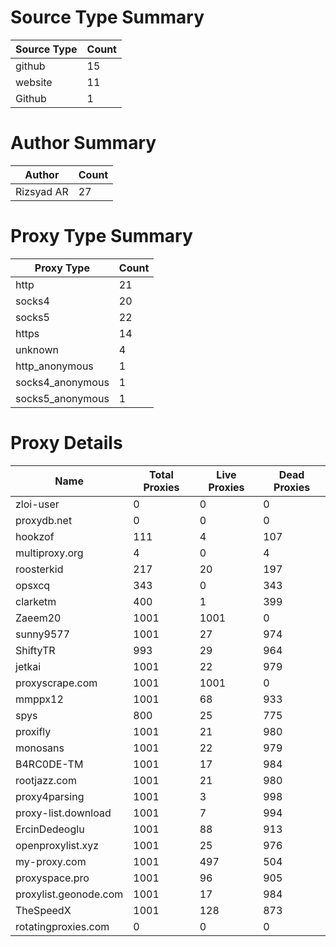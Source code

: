 # Source Type Summary

| Source Type | Count |
|-------------|-------|
| github | 15 |
| website | 11 |
| Github | 1 |


# Author Summary

| Author | Count |
|--------|-------|
| Rizsyad AR | 27 |


# Proxy Type Summary

| Proxy Type | Count |
|------------|-------|
| http | 21 |
| socks4 | 20 |
| socks5 | 22 |
| https | 14 |
| unknown | 4 |
| http_anonymous | 1 |
| socks4_anonymous | 1 |
| socks5_anonymous | 1 |


# Proxy Details

| Name | Total Proxies | Live Proxies | Dead Proxies |
|------|---------------|--------------|---------------|
| zloi-user | 0 | 0 | 0 |
| proxydb.net | 0 | 0 | 0 |
| hookzof | 111 | 4 | 107 |
| multiproxy.org | 4 | 0 | 4 |
| roosterkid | 217 | 20 | 197 |
| opsxcq | 343 | 0 | 343 |
| clarketm | 400 | 1 | 399 |
| Zaeem20 | 1001 | 1001 | 0 |
| sunny9577 | 1001 | 27 | 974 |
| ShiftyTR | 993 | 29 | 964 |
| jetkai | 1001 | 22 | 979 |
| proxyscrape.com | 1001 | 1001 | 0 |
| mmppx12 | 1001 | 68 | 933 |
| spys | 800 | 25 | 775 |
| proxifly | 1001 | 21 | 980 |
| monosans | 1001 | 22 | 979 |
| B4RC0DE-TM | 1001 | 17 | 984 |
| rootjazz.com | 1001 | 21 | 980 |
| proxy4parsing | 1001 | 3 | 998 |
| proxy-list.download | 1001 | 7 | 994 |
| ErcinDedeoglu | 1001 | 88 | 913 |
| openproxylist.xyz | 1001 | 25 | 976 |
| my-proxy.com | 1001 | 497 | 504 |
| proxyspace.pro | 1001 | 96 | 905 |
| proxylist.geonode.com | 1001 | 17 | 984 |
| TheSpeedX | 1001 | 128 | 873 |
| rotatingproxies.com | 0 | 0 | 0 |
